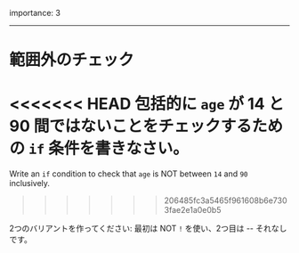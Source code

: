importance: 3

---

# 範囲外のチェック

<<<<<<< HEAD
包括的に `age` が 14 と 90 間ではないことをチェックするための `if` 条件を書きなさい。
=======
Write an `if` condition to check that `age` is NOT between `14` and `90` inclusively.
>>>>>>> 206485fc3a5465f961608b6e7303fae2e1a0e0b5

2つのバリアントを作ってください: 最初は NOT `!` を使い、2つ目は -- それなしです。
